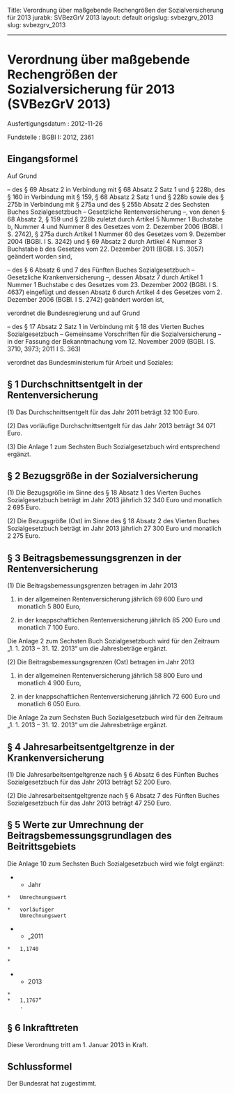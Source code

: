 Title: Verordnung über maßgebende Rechengrößen der Sozialversicherung für 2013
jurabk: SVBezGrV 2013
layout: default
origslug: svbezgrv_2013
slug: svbezgrv_2013

---

# Verordnung über maßgebende Rechengrößen der Sozialversicherung für 2013 (SVBezGrV 2013)

Ausfertigungsdatum
:   2012-11-26

Fundstelle
:   BGBl I: 2012, 2361


## Eingangsformel

Auf Grund

–   des § 69 Absatz 2 in Verbindung mit § 68 Absatz 2 Satz 1 und § 228b,
    des § 160 in Verbindung mit § 159, § 68 Absatz 2 Satz 1 und § 228b
    sowie des § 275b in Verbindung mit § 275a und des § 255b Absatz 2 des
    Sechsten Buches Sozialgesetzbuch – Gesetzliche Rentenversicherung –,
    von denen § 68 Absatz 2, § 159 und § 228b zuletzt durch Artikel 5
    Nummer 1 Buchstabe b, Nummer 4 und Nummer 8 des Gesetzes vom 2.
    Dezember 2006 (BGBl. I S. 2742), § 275a durch Artikel 1 Nummer 60 des
    Gesetzes vom 9. Dezember 2004 (BGBl. I S. 3242) und § 69 Absatz 2
    durch Artikel 4 Nummer 3 Buchstabe b des Gesetzes vom 22. Dezember
    2011 (BGBl. I S. 3057) geändert worden sind,


–   des § 6 Absatz 6 und 7 des Fünften Buches Sozialgesetzbuch –
    Gesetzliche Krankenversicherung –, dessen Absatz 7 durch Artikel 1
    Nummer 1 Buchstabe c des Gesetzes vom 23. Dezember 2002 (BGBl. I S.
    4637) eingefügt und dessen Absatz 6 durch Artikel 4 des Gesetzes vom
    2\. Dezember 2006 (BGBl. I S. 2742) geändert worden ist,



verordnet die Bundesregierung und auf Grund

–   des § 17 Absatz 2 Satz 1 in Verbindung mit § 18 des Vierten Buches
    Sozialgesetzbuch – Gemeinsame Vorschriften für die Sozialversicherung
    – in der Fassung der Bekanntmachung vom 12. November 2009 (BGBl. I S.
    3710, 3973; 2011 I S. 363)



verordnet das Bundesministerium für Arbeit und Soziales:


## § 1 Durchschnittsentgelt in der Rentenversicherung

(1) Das Durchschnittsentgelt für das Jahr 2011 beträgt 32 100 Euro.

(2) Das vorläufige Durchschnittsentgelt für das Jahr 2013 beträgt 34
071 Euro.

(3) Die Anlage 1 zum Sechsten Buch Sozialgesetzbuch wird entsprechend
ergänzt.


## § 2 Bezugsgröße in der Sozialversicherung

(1) Die Bezugsgröße im Sinne des § 18 Absatz 1 des Vierten Buches
Sozialgesetzbuch beträgt im Jahr 2013 jährlich 32 340 Euro und
monatlich 2 695 Euro.

(2) Die Bezugsgröße (Ost) im Sinne des § 18 Absatz 2 des Vierten
Buches Sozialgesetzbuch beträgt im Jahr 2013 jährlich 27 300 Euro und
monatlich 2 275 Euro.


## § 3 Beitragsbemessungsgrenzen in der Rentenversicherung

(1) Die Beitragsbemessungsgrenzen betragen im Jahr 2013

1.  in der allgemeinen Rentenversicherung jährlich 69 600 Euro und
    monatlich 5 800 Euro,


2.  in der knappschaftlichen Rentenversicherung jährlich 85 200 Euro und
    monatlich 7 100 Euro.



Die Anlage 2 zum Sechsten Buch Sozialgesetzbuch wird für den Zeitraum
„1. 1. 2013 – 31. 12. 2013“ um die Jahresbeträge ergänzt.

(2) Die Beitragsbemessungsgrenzen (Ost) betragen im Jahr 2013

1.  in der allgemeinen Rentenversicherung jährlich 58 800 Euro und
    monatlich 4 900 Euro,


2.  in der knappschaftlichen Rentenversicherung jährlich 72 600 Euro und
    monatlich 6 050 Euro.



Die Anlage 2a zum Sechsten Buch Sozialgesetzbuch wird für den Zeitraum
„1. 1. 2013 – 31. 12. 2013“ um die Jahresbeträge ergänzt.


## § 4 Jahresarbeitsentgeltgrenze in der Krankenversicherung

(1) Die Jahresarbeitsentgeltgrenze nach § 6 Absatz 6 des Fünften
Buches Sozialgesetzbuch für das Jahr 2013 beträgt 52 200 Euro.

(2) Die Jahresarbeitsentgeltgrenze nach § 6 Absatz 7 des Fünften
Buches Sozialgesetzbuch für das Jahr 2013 beträgt 47 250 Euro.


## § 5 Werte zur Umrechnung der Beitragsbemessungsgrundlagen des Beitrittsgebiets

Die Anlage 10 zum Sechsten Buch Sozialgesetzbuch wird wie folgt
ergänzt:

*    *   Jahr

    *   Umrechnungswert

    *   vorläufiger
        Umrechnungswert


*    *   „2011

    *   1,1740

    *

*    *   2013

    *
    *   1,1767”
        .





## § 6 Inkrafttreten

Diese Verordnung tritt am 1. Januar 2013 in Kraft.


## Schlussformel

Der Bundesrat hat zugestimmt.

